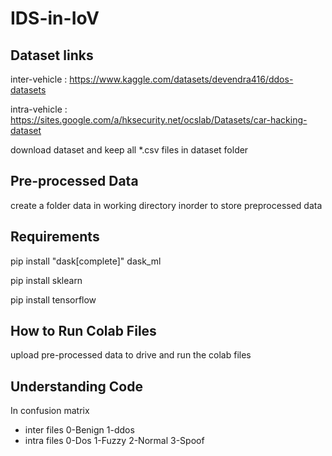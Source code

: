 # IDS-in-IoV

## Dataset links

inter-vehicle : https://www.kaggle.com/datasets/devendra416/ddos-datasets

intra-vehicle : https://sites.google.com/a/hksecurity.net/ocslab/Datasets/car-hacking-dataset

download dataset and keep all *.csv files in dataset folder

## Pre-processed Data
create a folder data in working directory inorder to store preprocessed data

## Requirements
pip install "dask[complete]" dask_ml

pip install sklearn

pip install tensorflow

## How to Run Colab Files
upload pre-processed data to drive and run the colab files

## Understanding Code
In confusion matrix 
  * inter files 0-Benign 1-ddos 
  * intra files 0-Dos 1-Fuzzy 2-Normal 3-Spoof
